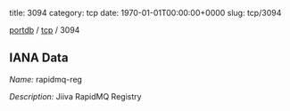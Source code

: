 title: 3094
category: tcp
date: 1970-01-01T00:00:00+0000
slug: tcp/3094

[portdb](/) / [tcp](/category/tcp.html) / 3094


## IANA Data

_Name:_ rapidmq-reg

_Description:_ Jiiva RapidMQ Registry

